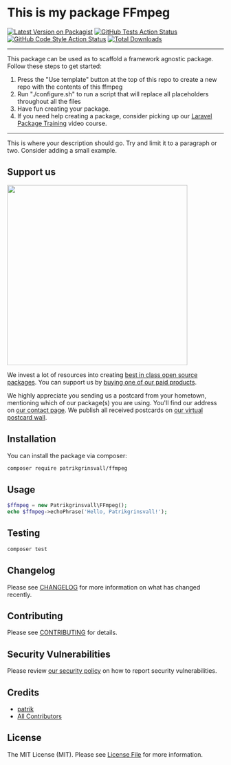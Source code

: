# This is my package FFmpeg

[![Latest Version on Packagist](https://img.shields.io/packagist/v/patrikgrinsvall/ffmpeg.svg?style=flat-square)](https://packagist.org/packages/patrikgrinsvall/ffmpeg)
[![GitHub Tests Action Status](https://img.shields.io/github/workflow/status/patrikgrinsvall/ffmpeg/run-tests?label=tests)](https://github.com/patrikgrinsvall/ffmpeg/actions?query=workflow%3ATests+branch%3Amaster)
[![GitHub Code Style Action Status](https://img.shields.io/github/workflow/status/patrikgrinsvall/ffmpeg/Check%20&%20fix%20styling?label=code%20style)](https://github.com/patrikgrinsvall/ffmpeg/actions?query=workflow%3A"Check+%26+fix+styling"+branch%3Amaster)
[![Total Downloads](https://img.shields.io/packagist/dt/patrikgrinsvall/ffmpeg.svg?style=flat-square)](https://packagist.org/packages/patrikgrinsvall/ffmpeg)

---
This package can be used as to scaffold a framework agnostic package. Follow these steps to get started:

1. Press the "Use template" button at the top of this repo to create a new repo with the contents of this ffmpeg
2. Run "./configure.sh" to run a script that will replace all placeholders throughout all the files
3. Have fun creating your package.
4. If you need help creating a package, consider picking up our <a href="https://laravelpackage.training">Laravel Package Training</a> video course.
---

This is where your description should go. Try and limit it to a paragraph or two. Consider adding a small example.

## Support us

[<img src="https://github-ads.s3.eu-central-1.amazonaws.com/ffmpeg.jpg?t=1" width="419px" />](https://spatie.be/github-ad-click/ffmpeg)

We invest a lot of resources into creating [best in class open source packages](https://spatie.be/open-source). You can support us by [buying one of our paid products](https://spatie.be/open-source/support-us).

We highly appreciate you sending us a postcard from your hometown, mentioning which of our package(s) you are using. You'll find our address on [our contact page](https://spatie.be/about-us). We publish all received postcards on [our virtual postcard wall](https://spatie.be/open-source/postcards).

## Installation

You can install the package via composer:

```bash
composer require patrikgrinsvall/ffmpeg
```

## Usage

```php
$ffmpeg = new Patrikgrinsvall\FFmpeg();
echo $ffmpeg->echoPhrase('Hello, Patrikgrinsvall!');
```

## Testing

```bash
composer test
```

## Changelog

Please see [CHANGELOG](CHANGELOG.md) for more information on what has changed recently.

## Contributing

Please see [CONTRIBUTING](.github/CONTRIBUTING.md) for details.

## Security Vulnerabilities

Please review [our security policy](../../security/policy) on how to report security vulnerabilities.

## Credits

- [patrik](https://github.com/patrikgrinsvall)
- [All Contributors](../../contributors)

## License

The MIT License (MIT). Please see [License File](LICENSE.md) for more information.
